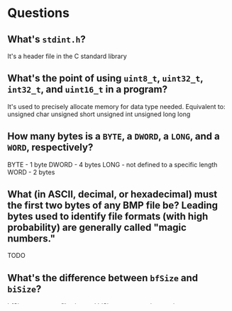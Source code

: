 # Questions

## What's `stdint.h`?

It's a header file in the C standard library

## What's the point of using `uint8_t`, `uint32_t`, `int32_t`, and `uint16_t` in a program?

It's used to precisely allocate memory for data type needed.
Equivalent to:
    unsigned char
    unsigned short
    unsigned int
    unsigned long long

## How many bytes is a `BYTE`, a `DWORD`, a `LONG`, and a `WORD`, respectively?

BYTE - 1 byte
DWORD - 4 bytes
LONG - not defined to a specific length
WORD - 2 bytes

## What (in ASCII, decimal, or hexadecimal) must the first two bytes of any BMP file be? Leading bytes used to identify file formats (with high probability) are generally called "magic numbers."

TODO

## What's the difference between `bfSize` and `biSize`?

bfSize represents file size and biSize represents image size

## What does it mean if `biHeight` is negative?

If biHeight is positive, the image is bottom-up. If biHeight is negative, the image is top-down.

## What field in `BITMAPINFOHEADER` specifies the BMP's color depth (i.e., bits per pixel)?

biBitCount

## Why might `fopen` return `NULL` in lines 24 and 32 of `copy.c`?

If file doesn't exist.

## Why is the third argument to `fread` always `1` in our code?

Third argument is number of times a record will be read.

## What value does line 63 of `copy.c` assign to `padding` if `bi.biWidth` is `3`?

3

## What does `fseek` do?

fseek() is used to move file pointer associated with a given file to a specific position.

## What is `SEEK_CUR`?

Current position of the file pointer.
